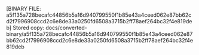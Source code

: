 [BINARY FILE: a5f135a728becafc44856b5a16d940799550f1b85e43a4ceed062e87bb62cd2f7996908ccd2c6e8de33a0250fd6508a3715b2ff78aef264bc32f4e819deb]
Stored copy: docs/converted-binary/a5f135a728becafc44856b5a16d940799550f1b85e43a4ceed062e87bb62cd2f7996908ccd2c6e8de33a0250fd6508a3715b2ff78aef264bc32f4e819deb
